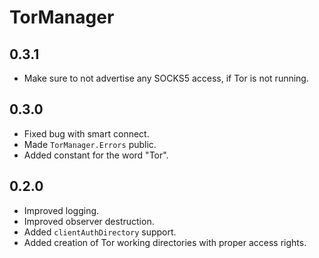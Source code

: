 # TorManager

## 0.3.1

- Make sure to not advertise any SOCKS5 access, if Tor is not running.

## 0.3.0

- Fixed bug with smart connect.
- Made `TorManager.Errors` public.
- Added constant for the word "Tor".

## 0.2.0

- Improved logging.
- Improved observer destruction.
- Added `clientAuthDirectory` support.
- Added creation of Tor working directories with proper access rights.
